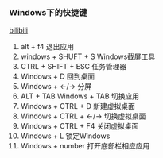 ### Windows下的快捷键

[bilibili](https://www.bilibili.com/video/BV1WT4y157tS)

1. alt + f4 	退出应用
2. windows + SHUFT + S    Windows截屏工具
3. CTRL + SHIFT + ESC         任务管理器
4. Windows + D                    回到桌面
5. Windows + <-/->               分屏
6. ALT + TAB Windows + TAB        切换应用
7. Windows + CTRL + D        新建虚拟桌面
8. Windows + CTRL + <-/->  切换虚拟桌面
9. Windows + CTRL + F4       关闭虚拟桌面
10. Windows + L           锁定Windows
11. Windows + number         打开底部栏相应应用